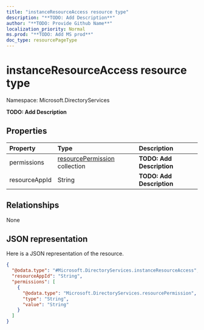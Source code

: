 ```yaml
---
title: "instanceResourceAccess resource type"
description: "**TODO: Add Description**"
author: "**TODO: Provide Github Name**"
localization_priority: Normal
ms.prod: "**TODO: Add MS prod**"
doc_type: resourcePageType
---
```


# instanceResourceAccess resource type


Namespace: Microsoft.DirectoryServices

**TODO: Add Description**

## Properties
|Property|Type|Description|
|:---|:---|:---|
|permissions|[resourcePermission](../resources/microsoft.directoryservices-resourcepermission.md) collection|**TODO: Add Description**|
|resourceAppId|String|**TODO: Add Description**|

## Relationships
None

## JSON representation
Here is a JSON representation of the resource.
<!-- {
  "blockType": "resource",
  "@odata.type": "Microsoft.DirectoryServices.instanceResourceAccess"
}
-->
``` json
{
  "@odata.type": "#Microsoft.DirectoryServices.instanceResourceAccess",
  "resourceAppId": "String",
  "permissions": [
    {
      "@odata.type": "Microsoft.DirectoryServices.resourcePermission",
      "type": "String",
      "value": "String"
    }
  ]
}
```

